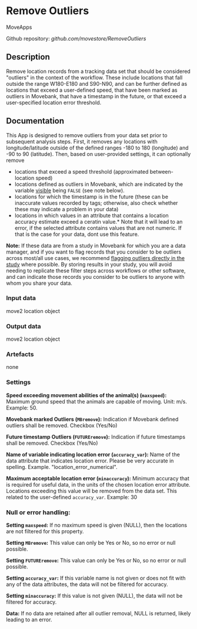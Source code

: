 # Remove Outliers
MoveApps

Github repository: *github.com/movestore/RemoveOutliers*

## Description
Remove location records from a tracking data set that should be considered "outliers" in the context of the workflow. These include locations that fall outside the range W180-E180 and S90-N90, and can be further defined as locations that exceed a user-defined speed, that have been marked as outliers in Movebank, that have a timestamp in the future, or that exceed a user-specified location error threshold.

## Documentation
This App is designed to remove outliers from your data set prior to subsequent analysis steps. First, it removes any locations with longitude/latitude outside of the defined ranges -180 to 180 (longitude) and -90 to 90 (latitude). Then, based on user-provided settings, it can optionally remove
* locations that exceed a speed threshold (approximated between-location speed)
* locations defined as outliers in Movebank, which are indicated by the variable [visible](http://vocab.nerc.ac.uk/collection/MVB/current/MVB000209/) being `FALSE` (see note below). 
* locations for which the timestamp is in the future (these can be inaccurate values recorded by tags; otherwise, also check whether these may indicate a problem in your data)
* locations in which values in an attribute that contains a location accuracy estimate exceed a ceratin value.* Note that it will lead to an error, if the selected attribute contains values that are not numeric. If that is the case for your data, dont use this feature.

**Note:** If these data are from a study in Movebank for which you are a data manager, and if you want to flag records that you consider to be outliers across most/all use cases, we recommend [flagging outliers directly in the study](https://www.movebank.org/cms/movebank-content/upload-qc#flag_outliers) where possible. By storing results in your study, you will avoid needing to replicate these filter steps across workflows or other software, and can indicate those records you consider to be outliers to anyone with whom you share your data.

### Input data
move2 location object

### Output data
move2 location object

### Artefacts
none

### Settings
**Speed exceeding movement abilities of the animal(s) (`maxspeed`):** Maximum ground speed that the animals are capable of moving. Unit: m/s. Example: 50.

**Movebank marked Outliers (`MBremove`):** Indication if Movebank defined outliers shall be removed. Checkbox (Yes/No)

**Future timestamp Outliers (`FUTUREremove`):** Indication if future timestamps shall be removed. Checkbox (Yes/No)

**Name of variable indicating location error (`accuracy_var`):** Name of the data attribute that indicates location error. Please be very accurate in spelling. Example. "location_error_numerical".

**Maximum acceptable location error (`minaccuracy`):** Minimum accuracy that is required for useful data, in the units of the chosen location error attribute. Locations exceeding this value will be removed from the data set. This related to the user-defined `accuracy_var`. Example: 30

### Null or error handling:
**Setting `maxspeed`:** If no maximum speed is given (NULL), then the locations are not filtered for this property. 

**Setting `MBremove`:** This value can only be Yes or No, so no error or null possible.

**Setting `FUTUREremove`:** This value can only be Yes or No, so no error or null possible.

**Setting `accuracy_var`:** If this variable name is not given or does not fit with any of the data attributes, the data will not be filtered for accuracy.

**Setting `minaccuracy`:** If this value is not given (NULL), the data will not be filtered for accuracy.

**Data:** If no data are retained after all outlier removal, NULL is returned, likely leading to an error.
